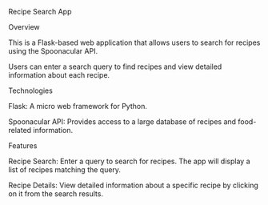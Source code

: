 Recipe Search App

Overview

This is a Flask-based web application that allows users to search for recipes using the Spoonacular API.

Users can enter a search query to find recipes and view detailed information about each recipe.

Technologies

Flask: A micro web framework for Python.

Spoonacular API: Provides access to a large database of recipes and food-related information.


Features

Recipe Search: Enter a query to search for recipes. The app will display a list of recipes matching the query.

Recipe Details: View detailed information about a specific recipe by clicking on it from the search results.
